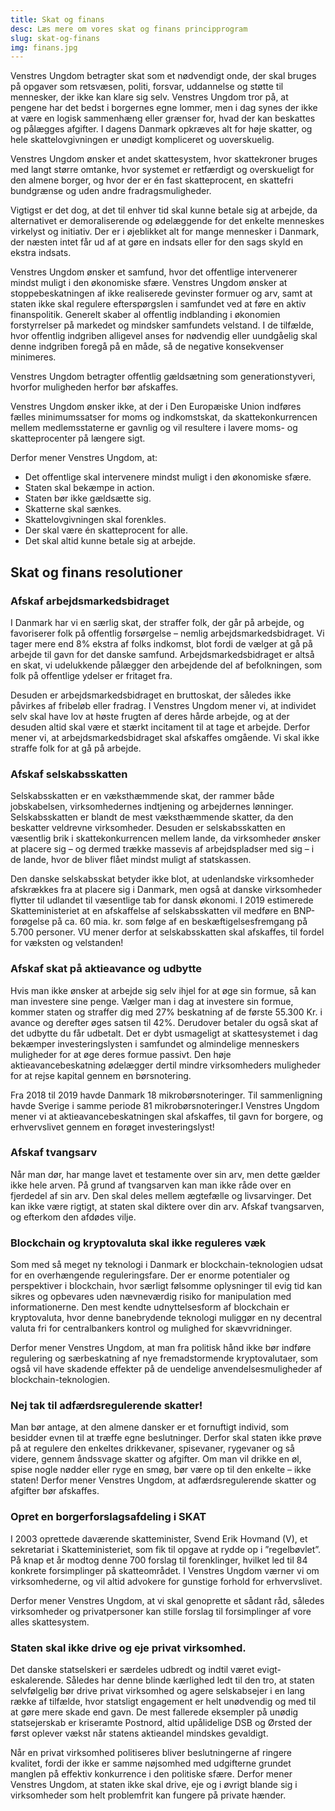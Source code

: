 ```yaml
---
title: Skat og finans
desc: Læs mere om vores skat og finans principprogram
slug: skat-og-finans
img: finans.jpg
---
```


Venstres Ungdom betragter skat som et nødvendigt onde, der skal bruges på opgaver som retsvæsen, politi, forsvar, uddannelse og støtte til mennesker, der ikke kan klare sig selv. Venstres Ungdom tror på, at pengene har det bedst i borgernes egne lommer, men i dag synes der ikke at være en logisk sammenhæng eller grænser for, hvad der kan beskattes og pålægges afgifter. I dagens Danmark opkræves alt for høje skatter, og hele skattelovgivningen er unødigt kompliceret og uoverskuelig.

Venstres Ungdom ønsker et andet skattesystem, hvor skattekroner bruges med langt større omtanke, hvor systemet er retfærdigt og overskueligt for den almene borger, og hvor der er én fast skatteprocent, en skattefri bundgrænse og uden andre fradragsmuligheder.

Vigtigst er det dog, at det til enhver tid skal kunne betale sig at arbejde, da alternativet er demoraliserende og ødelæggende for det enkelte menneskes virkelyst og initiativ. Der er i øjeblikket alt for mange mennesker i Danmark, der næsten intet får ud af at gøre en indsats eller for den sags skyld en ekstra indsats.

Venstres Ungdom ønsker et samfund, hvor det offentlige intervenerer mindst muligt i den økonomiske sfære. Venstres Ungdom ønsker at stoppebeskatningen af ikke realiserede gevinster formuer og arv, samt at staten ikke skal regulere efterspørgslen i samfundet ved at føre en aktiv finanspolitik. Generelt skaber al offentlig indblanding i økonomien forstyrrelser på markedet og mindsker samfundets velstand. I de tilfælde, hvor offentlig indgriben alligevel anses for nødvendig eller uundgåelig skal denne indgriben foregå på en måde, så de negative konsekvenser minimeres.

Venstres Ungdom betragter offentlig gældsætning som generationstyveri, hvorfor muligheden herfor bør afskaffes.

Venstres Ungdom ønsker ikke, at der i Den Europæiske Union indføres fælles minimumssatser for moms og indkomstskat, da skattekonkurrencen mellem medlemsstaterne er gavnlig og vil resultere i lavere moms- og skatteprocenter på længere sigt.

Derfor mener Venstres Ungdom, at:

- Det offentlige skal intervenere mindst muligt i den økonomiske sfære. 
- Staten skal bekæmpe in action.
- Staten bør ikke gældsætte sig.
- Skatterne skal sænkes.
- Skattelovgivningen skal forenkles.
- Der skal være én skatteprocent for alle. 
- Det skal altid kunne betale sig at arbejde. 

## Skat og finans resolutioner

### Afskaf arbejdsmarkedsbidraget

I Danmark har vi en særlig skat, der straffer folk, der går på arbejde, og favoriserer folk på offentlig forsørgelse – nemlig arbejdsmarkedsbidraget. Vi tager mere end 8% ekstra af folks indkomst, blot fordi de vælger at gå på arbejde til gavn for det danske samfund. Arbejdsmarkedsbidraget er altså en skat, vi udelukkende pålægger den arbejdende del af befolkningen, som folk på offentlige ydelser er fritaget fra. 

Desuden er arbejdsmarkedsbidraget en bruttoskat, der således ikke påvirkes af fribeløb eller fradrag. I Venstres Ungdom mener vi, at individet selv skal have lov at høste frugten af deres hårde arbejde, og at der desuden altid skal være et stærkt incitament til at tage et arbejde. Derfor mener vi, at arbejdsmarkedsbidraget skal afskaffes omgående. Vi skal ikke straffe folk for at gå på arbejde.

### Afskaf selskabsskatten

Selskabsskatten er en væksthæmmende skat, der rammer både jobskabelsen, virksomhedernes indtjening og arbejdernes lønninger. Selskabsskatten er blandt de mest væksthæmmende skatter, da den beskatter veldrevne virksomheder. Desuden er selskabsskatten en væsentlig brik i skattekonkurrencen mellem lande, da virksomheder ønsker at placere sig – og dermed trække massevis af arbejdspladser med sig – i de lande, hvor de bliver flået mindst muligt af statskassen. 

Den danske selskabsskat betyder ikke blot, at udenlandske virksomheder afskrækkes fra at placere sig i Danmark, men også at danske virksomheder flytter til udlandet til væsentlige tab for dansk økonomi. I 2019 estimerede Skatteministeriet at en afskaffelse af selskabsskatten vil medføre en BNP-forøgelse på ca. 60 mia. kr. som følge af en beskæftigelsesfremgang på 5.700 personer. VU mener derfor at selskabsskatten skal afskaffes, til fordel for væksten og velstanden!

### Afskaf skat på aktieavance og udbytte

Hvis man ikke ønsker at arbejde sig selv ihjel for at øge sin formue, så kan man investere sine penge. Vælger man i dag at investere sin formue, kommer staten og straffer dig med 27% beskatning af de første 55.300 Kr. i avance og derefter øges satsen til 42%. Derudover betaler du også skat af det udbytte du får udbetalt. Det er dybt usmageligt at skattesystemet i dag bekæmper investeringslysten i samfundet og almindelige menneskers muligheder for at øge deres formue passivt. Den høje aktieavancebeskatning ødelægger dertil mindre virksomheders muligheder for at rejse kapital gennem en børsnotering. 

Fra 2018 til 2019 havde Danmark 18 mikrobørsnoteringer. Til sammenligning havde Sverige i samme periode 81 mikrobørsnoteringer.I Venstres Ungdom mener vi at aktieavancebeskatningen skal afskaffes, til gavn for borgere, og erhvervslivet gennem en forøget investeringslyst!

### Afskaf tvangsarv

Når man dør, har mange lavet et testamente over sin arv, men dette gælder ikke hele arven. På grund af tvangsarven kan man ikke råde over en fjerdedel af sin arv. Den skal deles mellem ægtefælle og livsarvinger. Det kan ikke være rigtigt, at staten skal diktere over din arv. Afskaf tvangsarven, og efterkom den afdødes vilje.

### Blockchain og kryptovaluta skal ikke reguleres væk

Som med så meget ny teknologi i Danmark er blockchain-teknologien udsat for en overhængende reguleringsfare. Der er enorme potentialer og perspektiver i blockchain, hvor særligt følsomme oplysninger til evig tid kan sikres og opbevares uden nævneværdig risiko for manipulation med informationerne. Den mest kendte udnyttelsesform af blockchain er kryptovaluta, hvor denne banebrydende teknologi muliggør en ny decentral valuta fri for centralbankers kontrol og mulighed for skævvridninger.

Derfor mener Venstres Ungdom, at man fra politisk hånd ikke bør indføre regulering og særbeskatning af nye fremadstormende kryptovalutaer, som også vil have skadende effekter på de uendelige anvendelsesmuligheder af blockchain-teknologien.

### Nej tak til adfærdsregulerende skatter!

Man bør antage, at den almene dansker er et fornuftigt individ, som besidder evnen til at træffe egne beslutninger. Derfor skal staten ikke prøve på at regulere den enkeltes drikkevaner, spisevaner, rygevaner og så videre, gennem åndssvage skatter og afgifter. Om man vil drikke en øl, spise nogle nødder eller ryge en smøg, bør være op til den enkelte – ikke staten! Derfor mener Venstres Ungdom, at adfærdsregulerende skatter og afgifter bør afskaffes.

### Opret en borgerforslagsafdeling i SKAT

I 2003 oprettede daværende skatteminister, Svend Erik Hovmand (V), et sekretariat i Skatteministeriet, som fik til opgave at rydde op i ”regelbøvlet”. På knap et år modtog denne 700 forslag til forenklinger, hvilket led til 84 konkrete forsimplinger på skatteområdet. I Venstres Ungdom værner vi om virksomhederne, og vil altid advokere for gunstige forhold for erhvervslivet. 

Derfor mener Venstres Ungdom, at vi skal genoprette et sådant råd, således virksomheder og privatpersoner kan stille forslag til forsimplinger af vore alles skattesystem.

### Staten skal ikke drive og eje privat virksomhed.

Det danske statselskeri er særdeles udbredt og indtil været evigt-eskalerende. Således har denne blinde kærlighed ledt til den tro, at staten selvfølgelig bør drive privat virksomhed og agere selskabsejer i en lang række af tilfælde, hvor statsligt engagement er helt unødvendig og med til at gøre mere skade end gavn. De mest fallerede eksempler på unødig statsejerskab er kriseramte Postnord, altid upålidelige DSB og Ørsted der først oplever vækst når statens aktieandel mindskes gevaldigt. 

Når en privat virksomhed politiseres bliver beslutningerne af ringere kvalitet, fordi der ikke er samme nøjsomhed med udgifterne grundet manglen på effektiv konkurrence i den politiske sfære. Derfor mener Venstres Ungdom, at staten ikke skal drive, eje og i øvrigt blande sig i virksomheder som helt problemfrit kan fungere på private hænder.